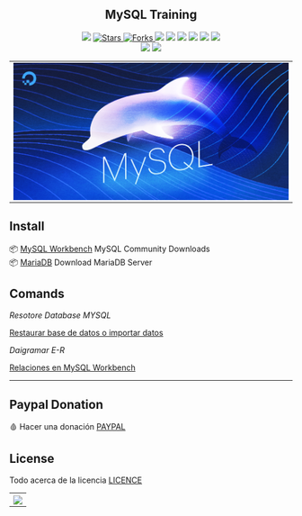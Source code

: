 
<h2 align="center"> MySQL Training</h2>

<p align="center">
  
  </a>
    <img src="https://img.shields.io/github/languages/top/BrianMarquez3/MySQL-Training?color=red">
  </a>
  
  <a href="https://github.com/BrianMarquez3/MySQL-Training/stargazers">
    <img src="https://img.shields.io/github/stars/BrianMarquez3/MySQL-Training.svg?style=flat" alt="Stars">
  </a>
  
  <a href="https://github.com/BrianMarquez3/MySQL-Training/network">
    <img src="https://img.shields.io/github/forks/BrianMarquez3/MySQL-Training.svg?style=flat" alt="Forks">
  </a>
  
  </a>
    <img src="https://img.shields.io/github/v/tag/BrianMarquez3/MySQL-Training?color=gren&label=Version&logo=sql">
    <img src="https://img.shields.io/github/v/tag/BrianMarquez3/MySQL-Training?color=red&label=Version&logo=sql">
  </a>
  
  </a>
    <img src="https://img.shields.io/github/languages/code-size/BrianMarquez3/MySQL-Training">
  </a>
  
  </a>
    <img src="https://img.shields.io/github/downloads/BrianMarquez3/MySQL-Training/total?color=violet">
    <img src="https://img.shields.io/github/downloads/BrianMarquez3/MySQL-Training/total?color=green">
  </a>
  
   <a href="https://github.com/BrianMarquez3/MySQL-Training/network">
    <img src="https://img.shields.io/badge/Plataform-Windows-blue">
  </a><br>
  
   <img src="https://img.shields.io/github/last-commit/BrianMarquez3/MySQL-Training?color=darkrose&style=for-the-badge">
  <img src="https://img.shields.io/github/languages/count/BrianMarquez3/MySQL-Training?style=for-the-badge">
</p>

  
<table align="center">
  <tr>
    <td align="center" style="padding=0;width=50%;">
      <img align="center" style="padding=0;" src="./images/myql_main.png" />
    </td>
  </tr>
</table>


## Install

📦 [MySQL Workbench](https://dev.mysql.com/downloads/workbench/) MySQL Community Downloads <br>
📦 [MariaDB](https://mariadb.org/download/?t=mariadb) Download MariaDB Server <br>


## Comands

_Resotore Database MYSQL_

[Restaurar base de datos o importar datos](https://www.youtube.com/watch?v=GHwbQ9HBX0E)

_Daigramar E-R_

[Relaciones en MySQL Workbench](https://www.javierrguez.com/generar-diagrama-entidad-relacion-mysql/)


---


## Paypal Donation
🩸 Hacer una donación [PAYPAL](https://www.paypal.com/donate?hosted_button_id=98U3T62494H9Y)

## License 
Todo acerca de la licencia [LICENCE](https://github.com/BrianMarquez3/MySQL-Training/blob/main/LICENCE)

<!-- <div align="center"><img src="./images/circle.gif"></div> -->

<table>
  <tr>
    <td align="center" style="padding=0;width=50%;">
      <img align="center" style="padding=0;" src="./images/git00.gif" />
    </td>
  </tr>
</table>

